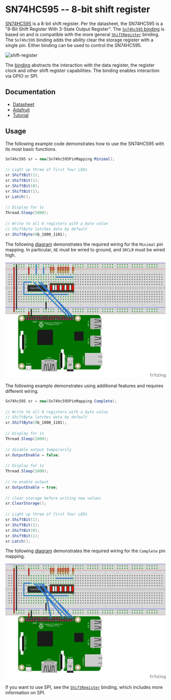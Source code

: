 # SN74HC595 -- 8-bit shift register

[SN74HC595](https://www.ti.com/lit/ds/symlink/sn74hc595.pdf) is a 8-bit shift register. Per the datasheet, the SN74HC595 is a "8-Bit Shift Register With 3-State Output Register". The [`Sn74hc595` binding](Sn74hc595.cs) is based on and is compatible with the more general [`ShiftRegister`](../ShiftRegister/README.md) binding. The `Sn74hc595` binding adds the ability clear the storage register with a single pin. Either binding can be used to control the SN74HC595.

![shift-register](https://user-images.githubusercontent.com/2608468/84733283-ac3bca00-af52-11ea-8520-67c91a45c0f0.png)

The [binding](Sn74hc595.cs) abstracts the interaction with the data register, the register clock and other shift register capabilities. The binding enables interaction via GPIO or SPI.

## Documentation

* [Datasheet](https://www.ti.com/lit/ds/symlink/sn74hc595.pdf)
* [Adafruit](https://www.adafruit.com/product/450)
* [Tutorial](https://www.youtube.com/watch?v=6fVbJbNPrEU)

## Usage

The following example code demonstrates how to use the SN74HC595 with its most basic functions.

```csharp
Sn74hc595 sr = new(Sn74hc595PinMapping.Minimal);

// Light up three of first four LEDs
sr.ShiftBit(1);
sr.ShiftBit(1);
sr.ShiftBit(0);
sr.ShiftBit(1);
sr.Latch();

// Display for 1s
Thread.Sleep(1000);

// Write to all 8 registers with a byte value
// ShiftByte latches data by default
sr.ShiftByte(0b_1000_1101);
```

The following [diagram](sn74hc595-minimal-led-bar-graph.fzz) demonstrates the required wiring for the `Minimal` pin mapping. In particular, `OE` must be wired to ground, and `SRCLR` must be wired high.

![SN74HC595 Minimal pin mapping](sn74hc595-minimal-led-bar-graph_bb.png)

The following example demonstrates using additional features and requires different wiring.

```csharp
Sn74hc595 sr = new(Sn74hc595PinMapping.Complete);

// Write to all 8 registers with a byte value
// ShiftByte latches data by default
sr.ShiftByte(0b_1000_1101);

// Display for 1s
Thread.Sleep(1000);

// disable output temporarily
sr.OutputEnable = false;

// Display for 1s
Thread.Sleep(1000);

// re-enable output
sr.OutputEnable = true;

// clear storage before writing new values
sr.ClearStorage();

// Light up three of first four LEDs
sr.ShiftBit(1);
sr.ShiftBit(1);
sr.ShiftBit(0);
sr.ShiftBit(1);
sr.Latch();
```

The following [diagram](sn74hc595-led-bar-graph.fzz) demonstrates the required wiring for the `Complete` pin mapping.

![SN74HC595 Minimal pin mapping](sn74hc595-led-bar-graph_bb.png)

If you want to use SPI, see the [`ShiftRegister`](../ShiftRegister/README.md) binding, which includes more information on SPI.
